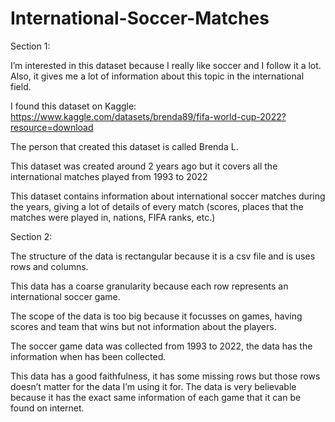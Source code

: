 # International-Soccer-Matches
Section 1:

I’m interested in this dataset because I really like soccer and I follow it a lot. Also, it gives me a lot of information about this topic in the international field.

I found this dataset on Kaggle: https://www.kaggle.com/datasets/brenda89/fifa-world-cup-2022?resource=download

The person that created this dataset is called Brenda L.

This dataset was created around 2 years ago but it covers all the international matches played from 1993 to 2022

This dataset contains information about international soccer matches during the years, giving a lot of details of every match (scores, places that the matches were played in, nations, FIFA ranks, etc.)

Section 2:

The structure of the data is rectangular because it is a csv file and is uses rows and columns.

This data has a coarse granularity because each row represents an international soccer game.

The scope of the data is too big because it focusses on games, having scores and team that wins but not information about the players.

The soccer game data was collected from 1993 to 2022, the data has the information when has been collected.

This data has a good faithfulness, it has some missing rows but those rows doesn’t matter for the data I’m using it for. The data is very believable because it has the exact same information of each game that it can be found on internet. 

